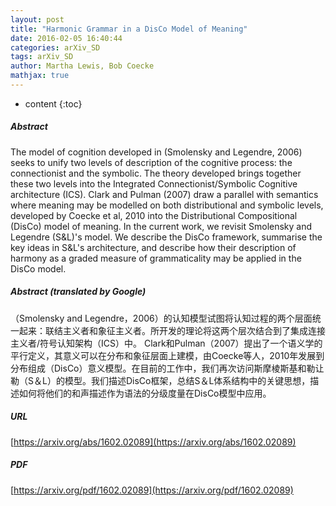 ```yaml
---
layout: post
title: "Harmonic Grammar in a DisCo Model of Meaning"
date: 2016-02-05 16:40:44
categories: arXiv_SD
tags: arXiv_SD
author: Martha Lewis, Bob Coecke
mathjax: true
---
```


* content
{:toc}

##### Abstract
The model of cognition developed in (Smolensky and Legendre, 2006) seeks to unify two levels of description of the cognitive process: the connectionist and the symbolic. The theory developed brings together these two levels into the Integrated Connectionist/Symbolic Cognitive architecture (ICS). Clark and Pulman (2007) draw a parallel with semantics where meaning may be modelled on both distributional and symbolic levels, developed by Coecke et al, 2010 into the Distributional Compositional (DisCo) model of meaning. In the current work, we revisit Smolensky and Legendre (S&L)'s model. We describe the DisCo framework, summarise the key ideas in S&L's architecture, and describe how their description of harmony as a graded measure of grammaticality may be applied in the DisCo model.

##### Abstract (translated by Google)
（Smolensky and Legendre，2006）的认知模型试图将认知过程的两个层面统一起来：联结主义者和象征主义者。所开发的理论将这两个层次结合到了集成连接主义者/符号认知架构（ICS）中。 Clark和Pulman（2007）提出了一个语义学的平行定义，其意义可以在分布和象征层面上建模，由Coecke等人，2010年发展到分布组成（DisCo）意义模型。在目前的工作中，我们再次访问斯摩棱斯基和勒让勒（S＆L）的模型。我们描述DisCo框架，总结S＆L体系结构中的关键思想，描述如何将他们的和声描述作为语法的分级度量在DisCo模型中应用。

##### URL
[https://arxiv.org/abs/1602.02089](https://arxiv.org/abs/1602.02089)

##### PDF
[https://arxiv.org/pdf/1602.02089](https://arxiv.org/pdf/1602.02089)

